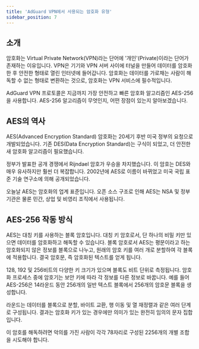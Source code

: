 ```yaml
---
title: 'AdGuard VPN에서 사용되는 암호화 유형'
sidebar_position: 7
---
```


## 소개

암호화는 Virtual Private Network(VPN)라는 단어에 '개인'(Private)이라는 단어가 존재하는 이유입니다. VPN은 기기와 VPN 서버 사이에 터널을 만들어 데이터를 암호화한 후 안전한 형태로 열린 인터넷에 들어갑니다. 암호화는 데이터를 가로채는 사람이 해독할 수 없는 형태로 변환하는 것으로, 암호화는 VPN 서비스에 필수적입니다.

AdGuard VPN 프로토콜은 지금까지 가장 안전하고 빠른 암호화 알고리즘인 AES-256을 사용합니다. AES-256 알고리즘이 무엇인지, 어떤 장점이 있는지 알아보겠습니다.

## AES의 역사

AES(Advanced Encryption Standard) 암호화는 20세기 후반 미국 정부의 요청으로 개발되었습니다. 기존 DES(Data Encryption Standard)는 구식이 되었고, 더 안전한 새 암호화 알고리즘이 필요했습니다.

정부가 발표한 공개 경쟁에서 Rijndael 암호가 우승을 차지했습니다. 이 암호는 DES와 매우 유사하지만 훨씬 더 복잡합니다. 2002년에 AES로 이름이 바뀌었고 미국 국립 표준 기술 연구소에 의해 공개되었습니다.

오늘날 AES는 암호화의 업계 표준입니다. 오픈 소스 구조로 인해 AES는 NSA 및 정부 기관은 물론 민간, 상업 및 비영리 조직에서 사용됩니다.

## AES-256 작동 방식

AES는 대칭 키를 사용하는 블록 암호입니다. 대칭 키 암호로서, 단 하나의 비밀 키만 있으면 데이터를 암호화하고 해독할 수 있습니다. 블록 암호로서 AES는 평문이라고 하는 암호화되지 않은 정보를 블록으로 나누고, 원래의 암호 키를 여러 개로 분할하여 각 블록에 적용합니다. 결국 암호문, 즉 암호화된 텍스트를 얻게 됩니다.

128, 192 및 256비트의 다양한 키 크기가 있으며 블록도 비트 단위로 측정됩니다. 암호화 프로세스 중에 암호기는 보안 키에 따라 각 정보를 다른 정보로 바꿉니다. 예를 들어 AES-256은 14라운드 동안 256개의 일반 텍스트 블록에서 256개의 암호문 블록을 생성합니다.

라운드는 데이터를 블록으로 분할, 바이트 교환, 행 이동 및 열 재정렬과 같은 여러 단계로 구성됩니다. 결과는 암호화 키가 있는 경우에만 의미가 있는 완전히 임의의 문자 집합입니다.

이 암호를 해독하려면 악의를 가진 사람이 각각 78자리로 구성된 2256개의 개별 조합을 시도해야 합니다.
